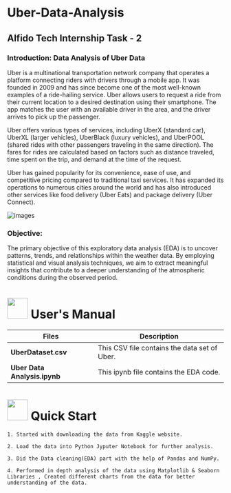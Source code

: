 # Uber-Data-Analysis
## Alfido Tech Internship Task - 2

### Introduction: Data Analysis of Uber Data
Uber is a multinational transportation network company that operates a platform connecting riders with drivers through a mobile app. It was founded in 2009 and has since become one of the most well-known examples of a ride-hailing service. Uber allows users to request a ride from their current location to a desired destination using their smartphone. The app matches the user with an available driver in the area, and the driver arrives to pick up the passenger.

Uber offers various types of services, including UberX (standard car), UberXL (larger vehicles), UberBlack (luxury vehicles), and UberPOOL (shared rides with other passengers traveling in the same direction). The fares for rides are calculated based on factors such as distance traveled, time spent on the trip, and demand at the time of the request.

Uber has gained popularity for its convenience, ease of use, and competitive pricing compared to traditional taxi services. It has expanded its operations to numerous cities around the world and has also introduced other services like food delivery (Uber Eats) and package delivery (Uber Connect).


![images](https://github.com/Swati-Latta/Uber-Data-Analysis/assets/134490572/d43b71da-fc35-4e80-a283-3f1b5c85e7cb)

### Objective:
The primary objective of this exploratory data analysis (EDA) is to uncover patterns, trends, and relationships within the weather data. By employing statistical and visual analysis techniques, we aim to extract meaningful insights that contribute to a deeper understanding of the atmospheric conditions during the observed period.

# <img src="https://user-images.githubusercontent.com/106439762/181935629-b3c47bd3-77fb-4431-a11c-ff8ba0942b63.gif" width="48" height="48"> **User's Manual**

| Files| Description |
| -------------   | ------------- |
| **UberDataset.csv**  | This CSV file contains the data set of Uber.  |
| **Uber Data Analysis.ipynb** | This  ipynb file contains the EDA code. |


# <img src="https://user-images.githubusercontent.com/106439762/181937125-2a4b22a3-f8a9-4226-bbd3-df972f9dbbc4.gif" width="48" height="48" > Quick Start

    1. Started with downloading the data from Kaggle website.
    
    2. Load the data into Python Jyputer Notebook for further analysis. 
    
    3. Did the Data cleaning(EDA) part with the help of Pandas and NumPy.
    
    4. Performed in depth analysis of the data using Matplotlib & Seaborn Libraries , Created different charts from the data for better understanding of the data.
    
    
